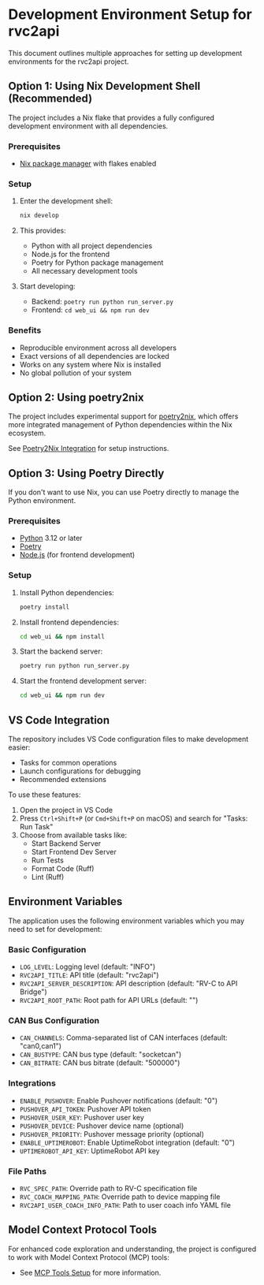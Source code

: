 # Development Environment Setup for rvc2api

This document outlines multiple approaches for setting up development environments for the rvc2api project.

## Option 1: Using Nix Development Shell (Recommended)

The project includes a Nix flake that provides a fully configured development environment with all dependencies.

### Prerequisites

- [Nix package manager](https://nixos.org/download.html) with flakes enabled

### Setup

1. Enter the development shell:

   ```bash
   nix develop
   ```

2. This provides:

   - Python with all project dependencies
   - Node.js for the frontend
   - Poetry for Python package management
   - All necessary development tools

3. Start developing:
   - Backend: `poetry run python run_server.py`
   - Frontend: `cd web_ui && npm run dev`

### Benefits

- Reproducible environment across all developers
- Exact versions of all dependencies are locked
- Works on any system where Nix is installed
- No global pollution of your system

## Option 2: Using poetry2nix

The project includes experimental support for [poetry2nix](https://github.com/nix-community/poetry2nix), which offers more integrated management of Python dependencies within the Nix ecosystem.

See [Poetry2Nix Integration](poetry2nix-integration.md) for setup instructions.

## Option 3: Using Poetry Directly

If you don't want to use Nix, you can use Poetry directly to manage the Python environment.

### Prerequisites

- [Python](https://www.python.org/downloads/) 3.12 or later
- [Poetry](https://python-poetry.org/docs/#installation)
- [Node.js](https://nodejs.org/) (for frontend development)

### Setup

1. Install Python dependencies:

   ```bash
   poetry install
   ```

2. Install frontend dependencies:

   ```bash
   cd web_ui && npm install
   ```

3. Start the backend server:

   ```bash
   poetry run python run_server.py
   ```

4. Start the frontend development server:

   ```bash
   cd web_ui && npm run dev
   ```

## VS Code Integration

The repository includes VS Code configuration files to make development easier:

- Tasks for common operations
- Launch configurations for debugging
- Recommended extensions

To use these features:

1. Open the project in VS Code
2. Press `Ctrl+Shift+P` (or `Cmd+Shift+P` on macOS) and search for "Tasks: Run Task"
3. Choose from available tasks like:
   - Start Backend Server
   - Start Frontend Dev Server
   - Run Tests
   - Format Code (Ruff)
   - Lint (Ruff)

## Environment Variables

The application uses the following environment variables which you may need to set for development:

### Basic Configuration

- `LOG_LEVEL`: Logging level (default: "INFO")
- `RVC2API_TITLE`: API title (default: "rvc2api")
- `RVC2API_SERVER_DESCRIPTION`: API description (default: "RV-C to API Bridge")
- `RVC2API_ROOT_PATH`: Root path for API URLs (default: "")

### CAN Bus Configuration

- `CAN_CHANNELS`: Comma-separated list of CAN interfaces (default: "can0,can1")
- `CAN_BUSTYPE`: CAN bus type (default: "socketcan")
- `CAN_BITRATE`: CAN bus bitrate (default: "500000")

### Integrations

- `ENABLE_PUSHOVER`: Enable Pushover notifications (default: "0")
- `PUSHOVER_API_TOKEN`: Pushover API token
- `PUSHOVER_USER_KEY`: Pushover user key
- `PUSHOVER_DEVICE`: Pushover device name (optional)
- `PUSHOVER_PRIORITY`: Pushover message priority (optional)
- `ENABLE_UPTIMEROBOT`: Enable UptimeRobot integration (default: "0")
- `UPTIMEROBOT_API_KEY`: UptimeRobot API key

### File Paths

- `RVC_SPEC_PATH`: Override path to RV-C specification file
- `RVC_COACH_MAPPING_PATH`: Override path to device mapping file
- `RVC2API_USER_COACH_INFO_PATH`: Path to user coach info YAML file

## Model Context Protocol Tools

For enhanced code exploration and understanding, the project is configured to work with Model Context Protocol (MCP) tools:

- See [MCP Tools Setup](mcp-tools-setup.md) for more information.
